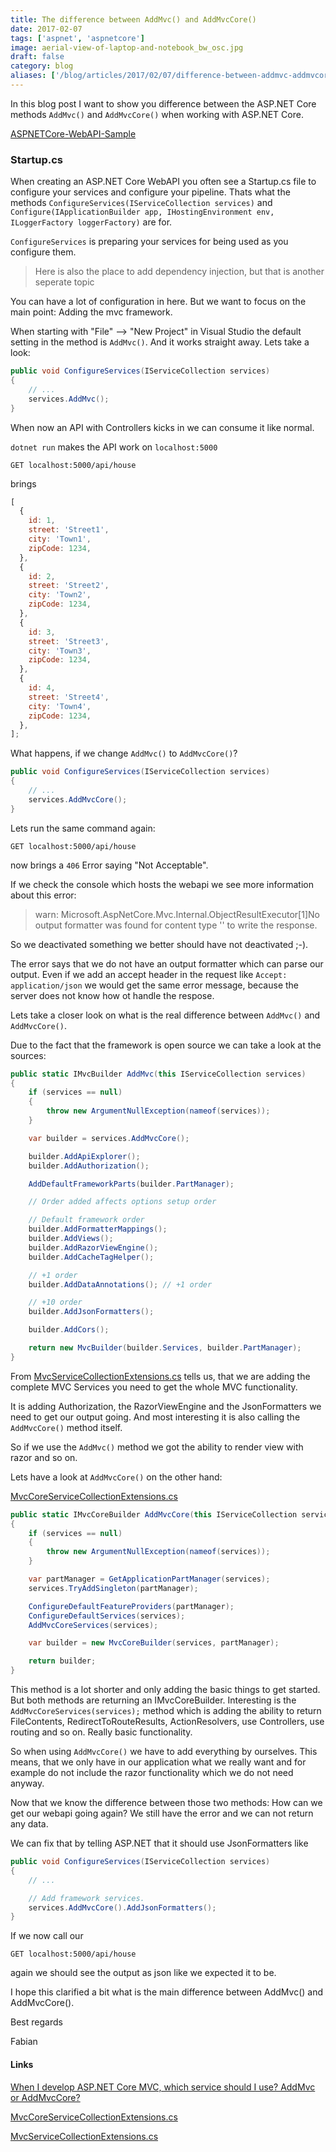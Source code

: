 ```yaml
---
title: The difference between AddMvc() and AddMvcCore()
date: 2017-02-07
tags: ['aspnet', 'aspnetcore']
image: aerial-view-of-laptop-and-notebook_bw_osc.jpg
draft: false
category: blog
aliases: ['/blog/articles/2017/02/07/difference-between-addmvc-addmvcore/']
---
```


In this blog post I want to show you difference between the ASP.NET Core methods `AddMvc()` and `AddMvcCore()` when working with ASP.NET Core.

[ASPNETCore-WebAPI-Sample](https://github.com/FabianGosebrink/ASPNETCore-WebAPI-Sample)

### Startup.cs

When creating an ASP.NET Core WebAPI you often see a Startup.cs file to configure your services and configure your pipeline. Thats what the methods `ConfigureServices(IServiceCollection services)` and `Configure(IApplicationBuilder app, IHostingEnvironment env, ILoggerFactory loggerFactory)` are for.

`ConfigureServices` is preparing your services for being used as you configure them.

> Here is also the place to add dependency injection, but that is another seperate topic

You can have a lot of configuration in here. But we want to focus on the main point: Adding the mvc framework.

When starting with "File" --> "New Project" in Visual Studio the default setting in the method is `AddMvc()`. And it works straight away. Lets take a look:

```csharp
public void ConfigureServices(IServiceCollection services)
{
    // ...
    services.AddMvc();
}
```

When now an API with Controllers kicks in we can consume it like normal.

`dotnet run` makes the API work on `localhost:5000`

`GET localhost:5000/api/house`

brings

```javascript
[
  {
    id: 1,
    street: 'Street1',
    city: 'Town1',
    zipCode: 1234,
  },
  {
    id: 2,
    street: 'Street2',
    city: 'Town2',
    zipCode: 1234,
  },
  {
    id: 3,
    street: 'Street3',
    city: 'Town3',
    zipCode: 1234,
  },
  {
    id: 4,
    street: 'Street4',
    city: 'Town4',
    zipCode: 1234,
  },
];
```

What happens, if we change `AddMvc()` to `AddMvcCore()`?

```csharp
public void ConfigureServices(IServiceCollection services)
{
    // ...
    services.AddMvcCore();
}
```

Lets run the same command again:

`GET localhost:5000/api/house`

now brings a `406` Error saying "Not Acceptable".

If we check the console which hosts the webapi we see more information about this error:

> warn: Microsoft.AspNetCore.Mvc.Internal.ObjectResultExecutor[1]No output formatter was found for content type '' to write the response.

So we deactivated something we better should have not deactivated ;-).

The error says that we do not have an output formatter which can parse our output. Even if we add an accept header in the request like `Accept: application/json` we would get the same error message, because the server does not know how ot handle the respose.

Lets take a closer look on what is the real difference between `AddMvc()` and `AddMvcCore()`.

Due to the fact that the framework is open source we can take a look at the sources:

```csharp
public static IMvcBuilder AddMvc(this IServiceCollection services)
{
    if (services == null)
    {
        throw new ArgumentNullException(nameof(services));
    }

    var builder = services.AddMvcCore();

    builder.AddApiExplorer();
    builder.AddAuthorization();

    AddDefaultFrameworkParts(builder.PartManager);

    // Order added affects options setup order

    // Default framework order
    builder.AddFormatterMappings();
    builder.AddViews();
    builder.AddRazorViewEngine();
    builder.AddCacheTagHelper();

    // +1 order
    builder.AddDataAnnotations(); // +1 order

    // +10 order
    builder.AddJsonFormatters();

    builder.AddCors();

    return new MvcBuilder(builder.Services, builder.PartManager);
}
```

From [MvcServiceCollectionExtensions.cs](https://github.com/aspnet/Mvc/blob/dev/src/Microsoft.AspNetCore.Mvc/MvcServiceCollectionExtensions.cs#L25-L56) tells us, that we are adding the complete MVC Services you need to get the whole MVC functionality.

It is adding Authorization, the RazorViewEngine and the JsonFormatters we need to get our output going. And most interesting it is also calling the `AddMvcCore()` method itself.

So if we use the `AddMvc()` method we got the ability to render view with razor and so on.

Lets have a look at `AddMvcCore()` on the other hand:

[MvcCoreServiceCollectionExtensions.cs](https://github.com/aspnet/Mvc/blob/48546dbb28ee762014f49caf052dc9c8a01eec3a/src/Microsoft.AspNetCore.Mvc.Core/DependencyInjection/MvcCoreServiceCollectionExtensions.cs#L37-L54)

```csharp
public static IMvcCoreBuilder AddMvcCore(this IServiceCollection services)
{
    if (services == null)
    {
        throw new ArgumentNullException(nameof(services));
    }

    var partManager = GetApplicationPartManager(services);
    services.TryAddSingleton(partManager);

    ConfigureDefaultFeatureProviders(partManager);
    ConfigureDefaultServices(services);
    AddMvcCoreServices(services);

    var builder = new MvcCoreBuilder(services, partManager);

    return builder;
}
```

This method is a lot shorter and only adding the basic things to get started. But both methods are returning an IMvcCoreBuilder.
Interesting is the `AddMvcCoreServices(services);` method which is adding the ability to return FileContents, RedirectToRouteResults, ActionResolvers, use Controllers, use routing and so on. Really basic functionality.

So when using `AddMvcCore()` we have to add everything by ourselves. This means, that we only have in our application what we really want and for example do not include the razor functionality which we do not need anyway.

Now that we know the difference between those two methods: How can we get our webapi going again? We still have the error and we can not return any data.

We can fix that by telling ASP.NET that it should use JsonFormatters like

```csharp
public void ConfigureServices(IServiceCollection services)
{
	// ...

	// Add framework services.
	services.AddMvcCore().AddJsonFormatters();
}
```

If we now call our

`GET localhost:5000/api/house`

again we should see the output as json like we expected it to be.

I hope this clarified a bit what is the main difference between AddMvc() and AddMvcCore().

Best regards

Fabian

#### Links

[When I develop ASP.NET Core MVC, which service should I use? AddMvc or AddMvcCore?](http://stackoverflow.com/questions/40097229/when-i-develop-asp-net-core-mvc-which-service-should-i-use-addmvc-or-addmvccor)

[MvcCoreServiceCollectionExtensions.cs](https://github.com/aspnet/Mvc/blob/48546dbb28ee762014f49caf052dc9c8a01eec3a/src/Microsoft.AspNetCore.Mvc.Core/DependencyInjection/MvcCoreServiceCollectionExtensions.cs)

[MvcServiceCollectionExtensions.cs](https://github.com/aspnet/Mvc/blob/dev/src/Microsoft.AspNetCore.Mvc/MvcServiceCollectionExtensions.cs)
